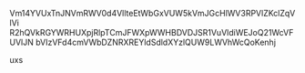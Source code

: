Vm14YVUxTnJNVmRWV0d4VllteEtWbGxVUW5kVmJGcHlWV3RPVlZKclZqVlVi
R2hQVkRGYWRHUXpjRlpTCmJFWXpWWHBDVDJSR1VuVldiWEJoQ21WcVFUVlJN
bVIzVFd4cmVWbDZNRXREYldSdldXYzlQUW9LWVhWcQoKenhj

uxs
